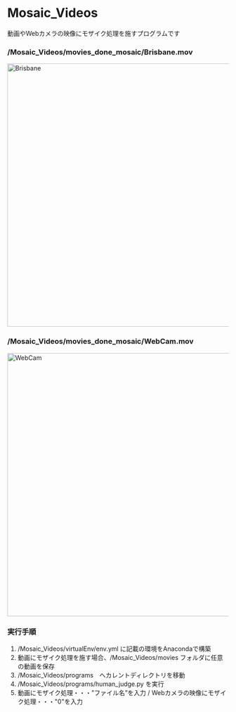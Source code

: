 <h1>Mosaic_Videos</h1>
  <p>動画やWebカメラの映像にモザイク処理を施すプログラムです</p>

<h3>/Mosaic_Videos/movies_done_mosaic/Brisbane.mov</h3>
<img width="598" alt="Brisbane" src="https://user-images.githubusercontent.com/64422386/100966345-0287de00-3570-11eb-949f-58b47b95833d.png">

<h3>/Mosaic_Videos/movies_done_mosaic/WebCam.mov</h3>
<img width="598" alt="WebCam" src="https://user-images.githubusercontent.com/64422386/100966599-ab363d80-3570-11eb-8bf7-9463be411313.png">

<h3>実行手順</h3>
<ol>
  <li>/Mosaic_Videos/virtualEnv/env.yml に記載の環境をAnacondaで構築</li>
  <li>動画にモザイク処理を施す場合、/Mosaic_Videos/movies フォルダに任意の動画を保存</li>
  <li>/Mosaic_Videos/programs　へカレントディレクトリを移動</li>
  <li>/Mosaic_Videos/programs/human_judge.py を実行</li>
  <li>動画にモザイク処理・・・”ファイル名”を入力 / Webカメラの映像にモザイク処理・・・"0"を入力</li>
</ol>
